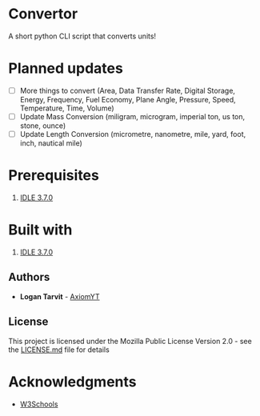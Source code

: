 # Convertor
A short python CLI script that converts units!

# Planned updates

- [ ] More things to convert (Area, Data Transfer Rate, Digital Storage, Energy, Frequency, Fuel Economy, Plane Angle, Pressure, Speed, Temperature, Time, Volume)
- [ ] Update Mass Conversion (miligram, microgram, imperial ton, us ton, stone, ounce)
- [ ] Update Length Conversion (micrometre, nanometre, mile, yard, foot, inch, nautical mile)

# Prerequisites

1) [IDLE 3.7.0](https://www.python.org/downloads/release/python-370/)

# Built with

1) [IDLE 3.7.0](https://www.python.org/downloads/release/python-370/)

## Authors

* **Logan Tarvit** - [AxiomYT](https://github.com/AxiomYT)

## License

This project is licensed under the Mozilla Public License Version 2.0 - see the [LICENSE.md](LICENSE.md) file for details

# Acknowledgments

* [W3Schools](https://www.w3schools.com/python/)
